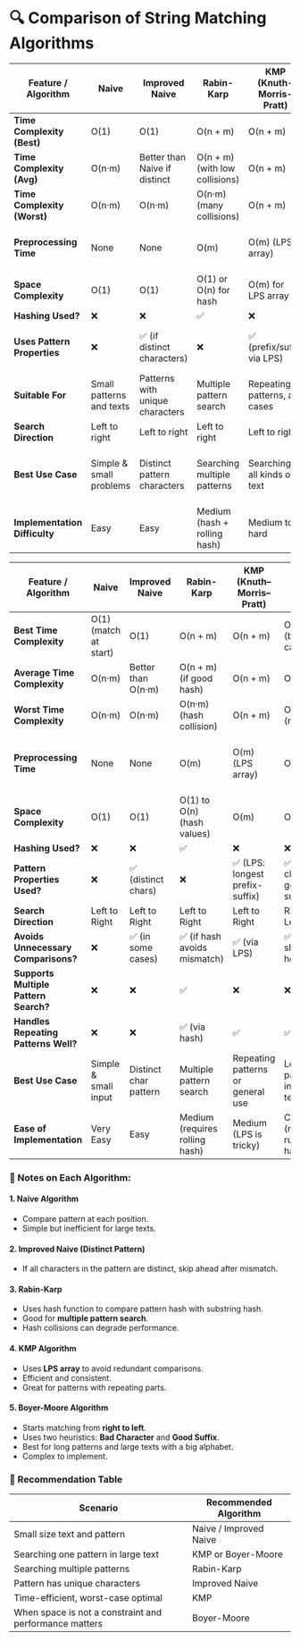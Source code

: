# 🔍 Comparison of String Matching Algorithms

| Feature / Algorithm           | **Naive**                | **Improved Naive**              | **Rabin-Karp**                 | **KMP (Knuth-Morris-Pratt)**   | **Boyer-Moore**                         |   |                           |
|-------------------------------|--------------------------|---------------------------------|--------------------------------|--------------------------------|-----------------------------------------|---|---------------------------|
| **Time Complexity (Best)**    | O(1)                     | O(1)                            | O(n + m)                       | O(n + m)                       | O(n/m) (best case)                      |   |                           |
| **Time Complexity (Avg)**     | O(n·m)                   | Better than Naive if distinct   | O(n + m) (with low collisions) | O(n + m)                       | O(n)                                    |   |                           |
| **Time Complexity (Worst)**   | O(n·m)                   | O(n·m)                          | O(n·m) (many collisions)       | O(n + m)                       | O(n·m) (in worst case)                  |   |                           |
| **Preprocessing Time**        | None                     | None                            | O(m)                           | O(m) (LPS array)               | O(m +                                   | Σ | ) (Bad char, good suffix) |
| **Space Complexity**          | O(1)                     | O(1)                            | O(1) or O(n) for hash          | O(m) for LPS array             | O(m +                                   | Σ | )                         |
| **Hashing Used?**             | ❌                        | ❌                               | ✅                              | ❌                              | ❌                                       |   |                           |
| **Uses Pattern Properties**   | ❌                        | ✅ (if distinct characters)      | ❌                              | ✅ (prefix/suffix via LPS)      | ✅ (bad character, good suffix)          |   |                           |
| **Suitable For**              | Small patterns and texts | Patterns with unique characters | Multiple pattern search        | Repeating patterns, all cases  | Large alphabets, long texts             |   |                           |
| **Search Direction**          | Left to right            | Left to right                   | Left to right                  | Left to right                  | Right to left                           |   |                           |
| **Best Use Case**             | Simple & small problems  | Distinct pattern characters     | Searching multiple patterns    | Searching in all kinds of text | Search with long patterns in large text |   |                           |
| **Implementation Difficulty** | Easy                     | Easy                            | Medium (hash + rolling hash)   | Medium to hard                 | Hard                                    |   |                           |


| Feature / Algorithm                   | **Naive**             | **Improved Naive**    | **Rabin-Karp**                 | **KMP (Knuth–Morris–Pratt)**      | **Boyer-Moore**                |   |                            |
|---------------------------------------|-----------------------|-----------------------|--------------------------------|-----------------------------------|--------------------------------|---|----------------------------|
| **Best Time Complexity**              | O(1) (match at start) | O(1)                  | O(n + m)                       | O(n + m)                          | O(n/m) (best case)             |   |                            |
| **Average Time Complexity**           | O(n·m)                | Better than O(n·m)    | O(n + m) (if good hash)        | O(n + m)                          | O(n)                           |   |                            |
| **Worst Time Complexity**             | O(n·m)                | O(n·m)                | O(n·m) (hash collision)        | O(n + m)                          | O(n·m) (rare)                  |   |                            |
| **Preprocessing Time**                | None                  | None                  | O(m)                           | O(m) (LPS array)                  | O(m +                          | Σ | ) (Bad char + good suffix) |
| **Space Complexity**                  | O(1)                  | O(1)                  | O(1) to O(n) (hash values)     | O(m)                              | O(m +                          | Σ | )                          |
| **Hashing Used?**                     | ❌                     | ❌                     | ✅                              | ❌                                 | ❌                              |   |                            |
| **Pattern Properties Used?**          | ❌                     | ✅ (distinct chars)    | ❌                              | ✅ (LPS: longest prefix-suffix)    | ✅ (bad char, good suffix)      |   |                            |
| **Search Direction**                  | Left to Right         | Left to Right         | Left to Right                  | Left to Right                     | Right to Left                  |   |                            |
| **Avoids Unnecessary Comparisons?**   | ❌                     | ✅ (in some cases)     | ✅ (if hash avoids mismatch)    | ✅ (via LPS)                       | ✅ (via shift heuristics)       |   |                            |
| **Supports Multiple Pattern Search?** | ❌                     | ❌                     | ✅                              | ❌                                 | ❌                              |   |                            |
| **Handles Repeating Patterns Well?**  | ❌                     | ❌                     | ✅ (via hash)                   | ✅                                 | ✅                              |   |                            |
| **Best Use Case**                     | Simple & small input  | Distinct char pattern | Multiple pattern search        | Repeating patterns or general use | Long patterns in large texts   |   |                            |
| **Ease of Implementation**            | Very Easy             | Easy                  | Medium (requires rolling hash) | Medium (LPS is tricky)            | Complex (many rules to handle) |   |                            |

### 📝 Notes on Each Algorithm:
#### 1. Naive Algorithm
- Compare pattern at each position.
- Simple but inefficient for large texts.

#### 2. Improved Naive (Distinct Pattern)
- If all characters in the pattern are distinct, skip ahead after mismatch.

#### 3. Rabin-Karp
- Uses hash function to compare pattern hash with substring hash.
- Good for **multiple pattern search**.
- Hash collisions can degrade performance.

#### 4. KMP Algorithm
- Uses **LPS array** to avoid redundant comparisons.
- Efficient and consistent.
- Great for patterns with repeating parts.

#### 5. Boyer-Moore Algorithm
- Starts matching from **right to left**.
- Uses two heuristics: **Bad Character** and **Good Suffix**.
- Best for long patterns and large texts with a big alphabet.
- Complex to implement.


### 🎯 Recommendation Table
| Scenario                                               | Recommended Algorithm  |
|--------------------------------------------------------|------------------------|
| Small size text and pattern                            | Naive / Improved Naive |
| Searching one pattern in large text                    | KMP or Boyer-Moore     |
| Searching multiple patterns                            | Rabin-Karp             |
| Pattern has unique characters                          | Improved Naive         |
| Time-efficient, worst-case optimal                     | KMP                    |
| When space is not a constraint and performance matters | Boyer-Moore            |
